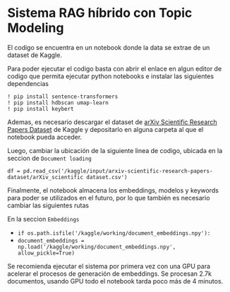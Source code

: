 # Sistema RAG híbrido con Topic Modeling
El codigo se encuentra en un notebook donde la data se extrae de un dataset de Kaggle.

Para poder ejecutar el codigo basta con abrir el enlace en algun editor de codigo que permita ejecutar python notebooks e instalar las siguientes dependencias
```
! pip install sentence-transformers
! pip install hdbscan umap-learn
! pip install keybert
```
Ademas, es necesario descargar el dataset de [arXiv Scientific Research Papers Dataset](https://www.kaggle.com/datasets/sumitm004/arxiv-scientific-research-papers-dataset) de Kaggle y depositarlo en alguna carpeta al que el notebook pueda acceder.

Luego, cambiar la ubicación de la siguiente linea de codigo, ubicada en la seccion de `Document loading`

```
df = pd.read_csv('/kaggle/input/arxiv-scientific-research-papers-dataset/arXiv_scientific dataset.csv')
```

Finalmente, el notebook almacena los embeddings, modelos y keywords para poder se utilizados en el futuro, por lo que también es necesario cambiar las siguientes rutas

En la seccion `Embeddings`

- `if os.path.isfile('/kaggle/working/document_embeddings.npy'):`
- `document_embeddings = np.load('/kaggle/working/document_embeddings.npy', allow_pickle=True)`

Se recomienda ejecutar el sistema por primera vez con una GPU para acelerar el procesos de generación de embeddings. Se procesan 2.7k documentos, usando GPU todo el notebook tarda poco más de 4 minutos.
